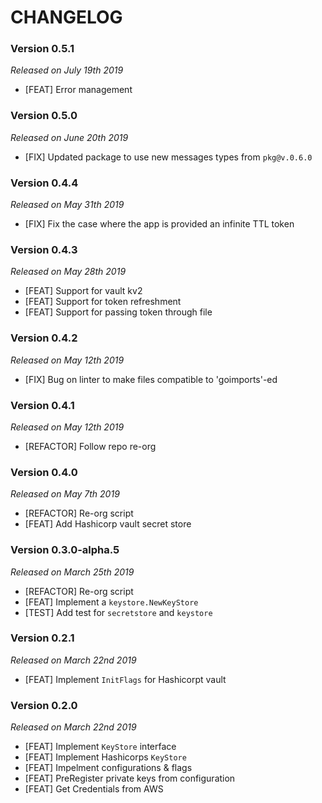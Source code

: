 # CHANGELOG

### Version 0.5.1

*Released on July 19th 2019*

- [FEAT] Error management

### Version 0.5.0

*Released on June 20th 2019*

- [FIX] Updated package to use new messages types from `pkg@v.0.6.0`

### Version 0.4.4

*Released on May 31th 2019*

- [FIX] Fix the case where the app is provided an infinite TTL token

### Version 0.4.3

*Released on May 28th 2019*

- [FEAT] Support for vault kv2
- [FEAT] Support for token refreshment
- [FEAT] Support for passing token through file 

### Version 0.4.2

*Released on May 12th 2019*

- [FIX] Bug on linter to make files compatible to 'goimports'-ed

### Version 0.4.1

*Released on May 12th 2019*

- [REFACTOR] Follow repo re-org

### Version 0.4.0

*Released on May 7th 2019*

- [REFACTOR] Re-org script
- [FEAT] Add Hashicorp vault secret store 

### Version 0.3.0-alpha.5

*Released on March 25th 2019*

- [REFACTOR] Re-org script
- [FEAT] Implement a `keystore.NewKeyStore`
- [TEST] Add test for `secretstore` and `keystore`

### Version 0.2.1

*Released on March 22nd 2019*

- [FEAT] Implement `InitFlags` for Hashicorpt vault

### Version 0.2.0

*Released on March 22nd 2019*

- [FEAT] Implement `KeyStore` interface
- [FEAT] Implement Hashicorps `KeyStore`
- [FEAT] Impelment configurations & flags
- [FEAT] PreRegister private keys from configuration
- [FEAT] Get Credentials from AWS